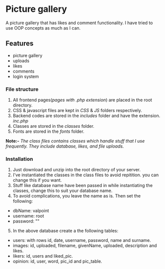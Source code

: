 # Picture gallery

A picture gallery that has likes and comment functionality. I have tried to use OOP concepts as much as I can. 

## Features 
* picture gallery 
* uploads
* likes
* comments
* login system

### File structure
1. All frontend pages(*pages with .php extension*) are placed in the root directory. 
2. CSS & javascript files are kept in *CSS* & *JS* folders respectively. 
3. Backend codes are stored in the *includes* folder and have the extension. *inc.php*
4. Classes are stored in the *classes* folder. 
5. Fonts are stored in the *fonts* folder.

**Note:-** *The class files contains classes which handle stuff that I use frequently. They include database, likes, and file uploads.*

### Installation 
1. Just download and unzip into the root directory of your server.
2. I've instantiated the classes in the class files to avoid repitition. you can change this if you want.
3. Stuff like database name have been passed in while instantiating the classes, change this to suit your database name.
4. To avoid complications, you leave the name as is. Then set the following:
 * dbName: valpoint
 * username: root
 * password: ""
5. In the above database create a the following tables:
 * users: with rows id, date, username, password, name and surname.
 * images: id, uploaded, filename, givenName, uploaded, description and likes.
 * likers: id, users and liked_pic.
 * opinion: id, user, word, pic\_id and pic\_table.
 
 

 
 


